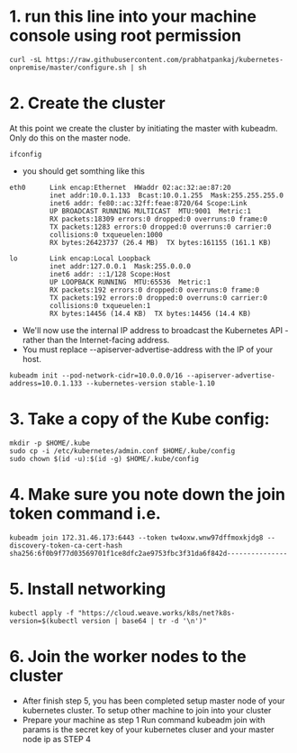 # 1. run this line into your machine console using root permission 

```
curl -sL https://raw.githubusercontent.com/prabhatpankaj/kubernetes-onpremise/master/configure.sh | sh

```
# 2. Create the cluster

At this point we create the cluster by initiating the master with kubeadm. Only do this on the master node.

```
ifconfig
```
* you should get somthing like this 

```
eth0      Link encap:Ethernet  HWaddr 02:ac:32:ae:87:20  
          inet addr:10.0.1.133  Bcast:10.0.1.255  Mask:255.255.255.0
          inet6 addr: fe80::ac:32ff:feae:8720/64 Scope:Link
          UP BROADCAST RUNNING MULTICAST  MTU:9001  Metric:1
          RX packets:18309 errors:0 dropped:0 overruns:0 frame:0
          TX packets:1283 errors:0 dropped:0 overruns:0 carrier:0
          collisions:0 txqueuelen:1000 
          RX bytes:26423737 (26.4 MB)  TX bytes:161155 (161.1 KB)

lo        Link encap:Local Loopback  
          inet addr:127.0.0.1  Mask:255.0.0.0
          inet6 addr: ::1/128 Scope:Host
          UP LOOPBACK RUNNING  MTU:65536  Metric:1
          RX packets:192 errors:0 dropped:0 overruns:0 frame:0
          TX packets:192 errors:0 dropped:0 overruns:0 carrier:0
          collisions:0 txqueuelen:1 
          RX bytes:14456 (14.4 KB)  TX bytes:14456 (14.4 KB)
```
* We'll now use the internal IP address to broadcast the Kubernetes API - rather than the Internet-facing address.
* You must replace --apiserver-advertise-address with the IP of your host.
```
kubeadm init --pod-network-cidr=10.0.0.0/16 --apiserver-advertise-address=10.0.1.133 --kubernetes-version stable-1.10
```
# 3. Take a copy of the Kube config:

```
mkdir -p $HOME/.kube
sudo cp -i /etc/kubernetes/admin.conf $HOME/.kube/config
sudo chown $(id -u):$(id -g) $HOME/.kube/config

```

# 4. Make sure you note down the join token command i.e. 

```
kubeadm join 172.31.46.173:6443 --token tw4oxw.wnw97dffmoxkjdg8 --discovery-token-ca-cert-hash sha256:6f0b9f77d03569701f1ce8dfc2ae9753fbc3f31da6f842d---------------

```
# 5. Install networking

```
kubectl apply -f "https://cloud.weave.works/k8s/net?k8s-version=$(kubectl version | base64 | tr -d '\n')"

```
# 6. Join the worker nodes to the cluster
* After finish step 5, you has been completed setup master node of your kubernetes cluster. To setup other machine to join into your cluster
* Prepare your machine as step 1
Run command kubeadm join with params is the secret key of your kubernetes cluser and your master node ip as STEP 4


